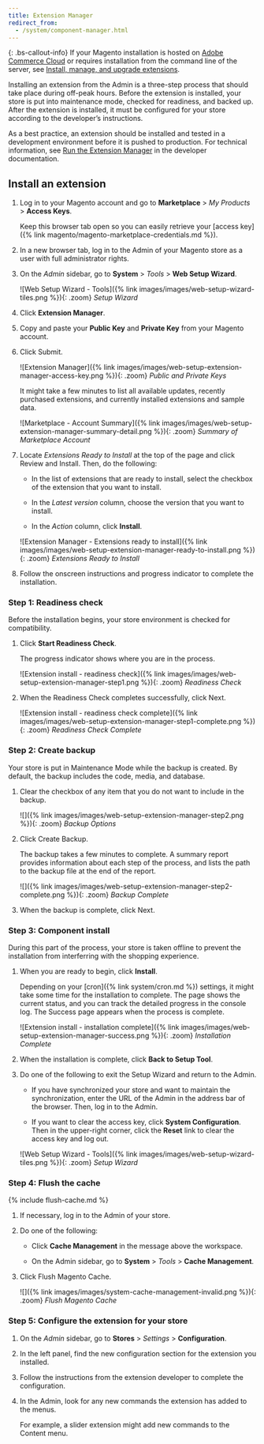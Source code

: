 ```yaml
---
title: Extension Manager
redirect_from:
  - /system/component-manager.html
---
```


{: .bs-callout-info}
If your Magento installation is hosted on [Adobe Commerce Cloud][1] or requires installation from the command line of the server, see [Install, manage, and upgrade extensions][2].

Installing an extension from the Admin is a three-step process that should take place during off-peak hours. Before the extension is installed, your store is put into maintenance mode, checked for readiness, and backed up. After the extension is installed, it must be configured for your store according to the developer’s instructions.

As a best practice, an extension should be installed and tested in a development environment before it is pushed to production. For technical information, see [Run the Extension Manager][3] in the developer documentation.

## Install an extension

1. Log in to your Magento account and go to **Marketplace** > _My Products_ > **Access Keys**.

    Keep this browser tab open so you can easily retrieve your [access key]({% link magento/magento-marketplace-credentials.md %}).

1. In a new browser tab, log in to the Admin of your Magento store as a user with full administrator rights.

1. On the _Admin_ sidebar, go to **System** > _Tools_ > **Web Setup Wizard**.

    ![Web Setup Wizard - Tools]({% link images/images/web-setup-wizard-tiles.png %}){: .zoom}
    _Setup Wizard_

1. Click **Extension Manager**.

1. Copy and paste your **Public Key** and **Private Key** from your Magento account.

1. Click <span class="btn">Submit</span>.

    ![Extension Manager]({% link images/images/web-setup-extension-manager-access-key.png %}){: .zoom}
    _Public and Private Keys_

    It might take a few minutes to list all available updates, recently purchased extensions, and currently installed extensions and sample data.

    ![Marketplace - Account Summary]({% link images/images/web-setup-extension-manager-summary-detail.png %}){: .zoom}
     _Summary of Marketplace Account_

1. Locate _Extensions Ready to Install_ at the top of the page and click <span class="btn">Review and Install</span>. Then, do the following:

    - In the list of extensions that are ready to install, select the checkbox of the extension that you want to install.

    - In the _Latest version_ column, choose the version that you want to install.

    - In the _Action_ column, click **Install**.

    ![Extension Manager - Extensions ready to install]({% link images/images/web-setup-extension-manager-ready-to-install.png %}){: .zoom}
    _Extensions Ready to Install_

1. Follow the onscreen instructions and progress indicator to complete the installation.

### Step 1: Readiness check

Before the installation begins, your store environment is checked for compatibility.

1. Click **Start Readiness Check**.

    The progress indicator shows where you are in the process.

    ![Extension install - readiness check]({% link images/images/web-setup-extension-manager-step1.png %}){: .zoom}
    _Readiness Check_

1. When the Readiness Check completes successfully, click <span class="btn">Next</span>.

    ![Extension install - readiness check complete]({% link images/images/web-setup-extension-manager-step1-complete.png %}){: .zoom}
    _Readiness Check Complete_

### Step 2: Create backup

Your store is put in Maintenance Mode while the backup is created. By default, the backup includes the code, media, and database.

1. Clear the checkbox of any item that you do not want to include in the backup.

    ![]({% link images/images/web-setup-extension-manager-step2.png %}){: .zoom}
    _Backup Options_

1. Click <span class="btn">Create Backup</span>.

   The backup takes a few minutes to complete. A summary report provides information about each step of the process, and lists the path to the backup file at the end of the report.

    ![]({% link images/images/web-setup-extension-manager-step2-complete.png %}){: .zoom}
    _Backup Complete_

1. When the backup is complete, click <span class="btn">Next</span>.

### Step 3: Component install

During this part of the process, your store is taken offline to prevent the installation from interferring with the shopping experience.

1. When you are ready to begin, click **Install**.

    Depending on your [cron]({% link system/cron.md %}) settings, it might take some time for the installation to complete. The page shows the current status, and you can track the detailed progress in the console log. The Success page appears when the process is complete.

    ![Extension install - installation complete]({% link images/images/web-setup-extension-manager-success.png %}){: .zoom}
    _Installation Complete_

1. When the installation is complete, click **Back to Setup Tool**.

1. Do one of the following to exit the Setup Wizard and return to the Admin.

    - If you have synchronized your store and want to maintain the synchronization, enter the URL of the Admin in the address bar of the browser.  Then, log in to the Admin.

    - If you want to clear the access key, click **System Configuration**. Then in the upper-right corner, click the **Reset** link to clear the access key and log out.

    ![Web Setup Wizard - Tools]({% link images/images/web-setup-wizard-tiles.png %}){: .zoom}
    _Setup Wizard_

### Step 4: Flush the cache

{% include flush-cache.md %}

1. If necessary, log in to the Admin of your store.

1. Do one of the following:

    - Click **Cache Management** in the message above the workspace.

    - On the Admin sidebar, go to **System** > _Tools_ > **Cache Management**.

1. Click <span class="btn">Flush Magento Cache</span>.

    ![]({% link images/images/system-cache-management-invalid.png %}){: .zoom}
    _Flush Magento Cache_

### Step 5: Configure the extension for your store

1. On the _Admin_ sidebar, go to **Stores** > _Settings_ > **Configuration**.

1. In the left panel, find the new configuration section for the extension you installed.

1. Follow the instructions from the extension developer to complete the configuration.

1. In the Admin, look for any new commands the extension has added to the menus.

    For example, a slider extension might add new commands to the Content menu.

[1]: https://www.adobe.com/commerce/magento/enterprise.html
[2]: http://devdocs.magento.com/guides/v2.3/comp-mgr/extens-man/extensman-checklist.html
[3]: https://devdocs.magento.com/guides/v2.3/comp-mgr/extens-man/extensman-checklist.html
